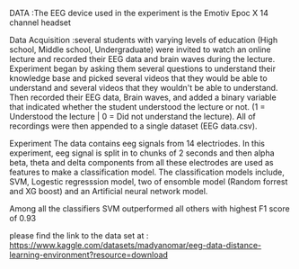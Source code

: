
DATA :The EEG device used in the experiment is the Emotiv Epoc X 14 channel headset

Data Acquisition :several students with varying levels of education (High school, Middle school, Undergraduate) were invited to watch an online lecture and recorded their EEG data and brain waves during the lecture. Experiment began by asking them several questions to understand their knowledge base and picked several videos that they would be able to understand and several videos that they wouldn't be able to understand. Then recorded their EEG data, Brain waves, and added a binary variable that indicated whether the student understood the lecture or not. (1 = Understood the lecture | 0 = Did not understand the lecture). All of recordings were then appended to a single dataset (EEG data.csv).

Experiment The data contains eeg signals from 14 electriodes. In this experiment, eeg signal is split in to chunks of 2 seconds and then alpha beta, theta and delta components from all these electrodes are used as features to make a classification model. The classification models include, SVM, Logestic regresssion model, two of ensomble model (Random forrest and XG boost) and an Artificial neural network model.

Among all the classifiers SVM outperformed all others with highest F1 score of 0.93


please find the link to the data set at : https://www.kaggle.com/datasets/madyanomar/eeg-data-distance-learning-environment?resource=download
